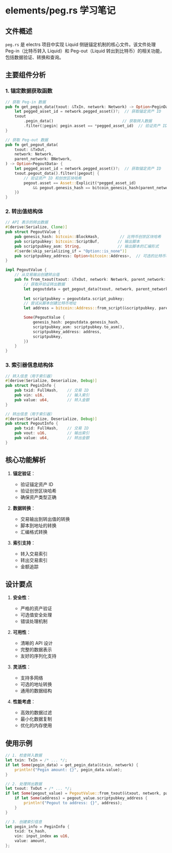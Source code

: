# elements/peg.rs 学习笔记

## 文件概述
`peg.rs` 是 electrs 项目中实现 Liquid 侧链锚定机制的核心文件。该文件处理 Peg-in（比特币转入 Liquid）和 Peg-out（Liquid 转出到比特币）的相关功能，包括数据验证、转换和查询。

## 主要组件分析

### 1. 锚定数据获取函数
```rust
// 获取 Peg-in 数据
pub fn get_pegin_data(txout: &TxIn, network: Network) -> Option<PeginData> {
    let pegged_asset_id = network.pegged_asset()?;  // 获取锚定资产 ID
    txout
        .pegin_data()                              // 获取转入数据
        .filter(|pegin| pegin.asset == *pegged_asset_id)  // 验证资产 ID
}

// 获取 Peg-out 数据
pub fn get_pegout_data(
    txout: &TxOut,
    network: Network,
    parent_network: BNetwork,
) -> Option<PegoutData> {
    let pegged_asset_id = network.pegged_asset()?;  // 获取锚定资产 ID
    txout.pegout_data().filter(|pegout| {
        // 验证资产 ID 和创世区块哈希
        pegout.asset == Asset::Explicit(*pegged_asset_id)
            && pegout.genesis_hash == bitcoin_genesis_hash(parent_network)
    })
}
```

### 2. 转出值结构体
```rust
// API 表示的转出数据
#[derive(Serialize, Clone)]
pub struct PegoutValue {
    pub genesis_hash: bitcoin::BlockHash,         // 比特币创世区块哈希
    pub scriptpubkey: bitcoin::ScriptBuf,        // 输出脚本
    pub scriptpubkey_asm: String,                // 输出脚本的汇编形式
    #[serde(skip_serializing_if = "Option::is_none")]
    pub scriptpubkey_address: Option<bitcoin::Address>,  // 可选的比特币地址
}

impl PegoutValue {
    // 从交易输出创建转出值
    pub fn from_txout(txout: &TxOut, network: Network, parent_network: BNetwork) -> Option<Self> {
        // 获取并验证转出数据
        let pegoutdata = get_pegout_data(txout, network, parent_network)?;
        
        let scriptpubkey = pegoutdata.script_pubkey;
        // 尝试从脚本创建比特币地址
        let address = bitcoin::Address::from_script(&scriptpubkey, parent_network).ok();

        Some(PegoutValue {
            genesis_hash: pegoutdata.genesis_hash,
            scriptpubkey_asm: scriptpubkey.to_asm(),
            scriptpubkey_address: address,
            scriptpubkey,
        })
    }
}
```

### 3. 索引器信息结构体
```rust
// 转入信息（用于索引器）
#[derive(Serialize, Deserialize, Debug)]
pub struct PeginInfo {
    pub txid: FullHash,    // 交易 ID
    pub vin: u16,          // 输入索引
    pub value: u64,        // 转入金额
}

// 转出信息（用于索引器）
#[derive(Serialize, Deserialize, Debug)]
pub struct PegoutInfo {
    pub txid: FullHash,    // 交易 ID
    pub vout: u16,         // 输出索引
    pub value: u64,        // 转出金额
}
```

## 核心功能解析

1. **锚定验证**：
   - 验证锚定资产 ID
   - 验证创世区块哈希
   - 确保资产类型正确

2. **数据转换**：
   - 交易输出到转出值的转换
   - 脚本到地址的转换
   - 汇编格式转换

3. **索引支持**：
   - 转入交易索引
   - 转出交易索引
   - 金额追踪

## 设计要点

1. **安全性**：
   - 严格的资产验证
   - 可选值安全处理
   - 错误处理机制

2. **可用性**：
   - 清晰的 API 设计
   - 完整的数据表示
   - 友好的序列化支持

3. **灵活性**：
   - 支持多网络
   - 可选的地址转换
   - 通用的数据结构

4. **性能考虑**：
   - 高效的数据过滤
   - 最小化数据复制
   - 优化的内存使用

## 使用示例

```rust
// 1. 检查转入数据
let txin: TxIn = /* ... */;
if let Some(pegin_data) = get_pegin_data(&txin, network) {
    println!("Pegin amount: {}", pegin_data.value);
}

// 2. 处理转出数据
let txout: TxOut = /* ... */;
if let Some(pegout_value) = PegoutValue::from_txout(&txout, network, parent_network) {
    if let Some(address) = pegout_value.scriptpubkey_address {
        println!("Pegout to address: {}", address);
    }
}

// 3. 创建索引信息
let pegin_info = PeginInfo {
    txid: tx_hash,
    vin: input_index as u16,
    value: amount,
};
``` 